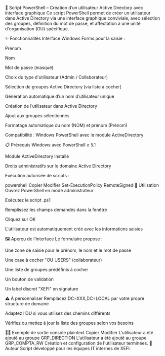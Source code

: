 💼 Script PowerShell – Création d’un utilisateur Active Directory avec interface graphique
Ce script PowerShell permet de créer un utilisateur dans Active Directory via une interface graphique conviviale, avec sélection des groupes, définition du mot de passe, et affectation à une unité d'organisation (OU) spécifique.

✨ Fonctionnalités
Interface Windows Forms pour la saisie :

Prénom

Nom

Mot de passe (masqué)

Choix du type d'utilisateur (Admin / Collaborateur)

Sélection de groupes Active Directory (via liste à cocher)

Génération automatique d’un nom d’utilisateur unique

Création de l’utilisateur dans Active Directory

Ajout aux groupes sélectionnés

Formatage automatique du nom (NOM) et prénom (Prénom)

Compatibilité : Windows PowerShell avec le module ActiveDirectory

📋 Prérequis
Windows avec PowerShell ≥ 5.1

Module ActiveDirectory installé

Droits administratifs sur le domaine Active Directory

Exécution autorisée de scripts :

powershell
Copier
Modifier
Set-ExecutionPolicy RemoteSigned
🧰 Utilisation
Ouvrez PowerShell en mode administrateur

Exécutez le script .ps1

Remplissez les champs demandés dans la fenêtre

Cliquez sur OK

L'utilisateur est automatiquement créé avec les informations saisies

🖼️ Aperçu de l'interface
Le formulaire propose :

Une zone de saisie pour le prénom, le nom et le mot de passe

Une case à cocher "OU USERS" (collaborateur)

Une liste de groupes prédéfinis à cocher

Un bouton de validation

Un label discret "XEFI" en signature

⚠️ À personnaliser
Remplacez DC=XXX,DC=LOCAL par votre propre structure de domaine

Adaptez l’OU si vous utilisez des chemins différents

Vérifiez ou mettez à jour la liste des groupes selon vos besoins

🧑‍💻 Exemple de sortie console
plaintext
Copier
Modifier
L'utilisateur a été ajouté au groupe GRP_DIRECTION
L'utilisateur a été ajouté au groupe GRP_COMPTA_RW
Création et configuration de l'utilisateur terminées.
📝 Auteur
Script développé pour les équipes IT internes de XEFI.

